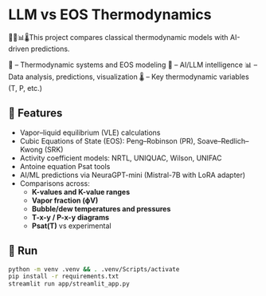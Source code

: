 # LLM vs EOS Thermodynamics

🧪🧠📊🌡️This project compares classical thermodynamic models with AI-driven predictions.

🧪 – Thermodynamic systems and EOS modeling
🧠 – AI/LLM intelligence
📊 – Data analysis, predictions, visualization
🌡️ – Key thermodynamic variables (T, P, etc.)

## 📌 Features
- Vapor–liquid equilibrium (VLE) calculations
- Cubic Equations of State (EOS): Peng–Robinson (PR), Soave–Redlich–Kwong (SRK)
- Activity coefficient models: NRTL, UNIQUAC, Wilson, UNIFAC
- Antoine equation Psat tools
- AI/ML predictions via NeuraGPT-mini (Mistral-7B with LoRA adapter)
- Comparisons across:
  - **K-values and K-value ranges**
  - **Vapor fraction (ϕV)**
  - **Bubble/dew temperatures and pressures**
  - **T-x-y / P-x-y diagrams**
  - **Psat(T)** vs experimental

## 🚀 Run
```bash
python -m venv .venv && . .venv/Scripts/activate
pip install -r requirements.txt
streamlit run app/streamlit_app.py
